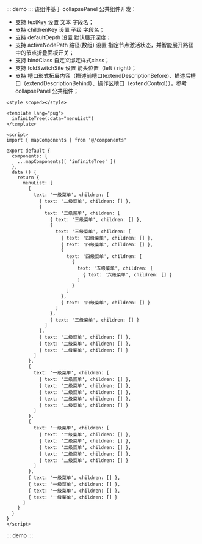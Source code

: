 ::: demo :::
该组件基于 collapsePanel 公共组件开发：
+ 支持 textKey 设置 文本 字段名；
+ 支持 childrenKey 设置 子级 字段名；
+ 支持 defaultDepth 设置 默认展开深度；
+ 支持 activeNodePath 路径(数组) 设置 指定节点激活状态，并智能展开路径中的节点折叠面板开关；
+ 支持 bindClass 自定义绑定样式class；
+ 支持 foldSwitchSite 设置 箭头位置（left / right）；
+ 支持 槽口形式拓展内容（描述前槽口(extendDescriptionBefore)、描述后槽口（extendDescriptionBehind）、操作区槽口（extendControl）），参考 collapsePanel 公共组件；
```
<style scoped></style>

<template lang="pug">
  infiniteTree(:data="menuList")
</template>

<script>
import { mapComponents } from '@/components'

export default {
  components: {
    ...mapComponents([ 'infiniteTree' ])
  },
  data () {
    return {
      menuList: [
        {
          text: '一级菜单', children: [
            { text: '二级菜单', children: [] },
            {
              text: '二级菜单', children: [
                { text: '三级菜单', children: [] },
                {
                  text: '三级菜单', children: [
                    { text: '四级菜单', children: [] },
                    { text: '四级菜单', children: [] },
                    {
                      text: '四级菜单', children: [
                        {
                          text: '五级菜单', children: [
                            { text: '六级菜单', children: [] }
                          ]
                        }
                      ]
                    },
                    { text: '四级菜单', children: [] }
                  ]
                },
                { text: '三级菜单', children: [] }
              ]
            },
            { text: '二级菜单', children: [] },
            { text: '二级菜单', children: [] },
            { text: '二级菜单', children: [] }
          ]
        },
        {
          text: '一级菜单', children: [
            { text: '二级菜单', children: [] },
            { text: '二级菜单', children: [] },
            { text: '二级菜单', children: [] },
            { text: '二级菜单', children: [] },
            { text: '二级菜单', children: [] }
          ]
        },
        {
          text: '一级菜单', children: [
            { text: '二级菜单', children: [] },
            { text: '二级菜单', children: [] },
            { text: '二级菜单', children: [] },
            { text: '二级菜单', children: [] },
            { text: '二级菜单', children: [] }
          ]
        },
        { text: '一级菜单', children: [] },
        { text: '一级菜单', children: [] },
        { text: '一级菜单', children: [] },
        { text: '一级菜单', children: [] }
      ]
    }
  }
}
</script>
```
::: demo :::
